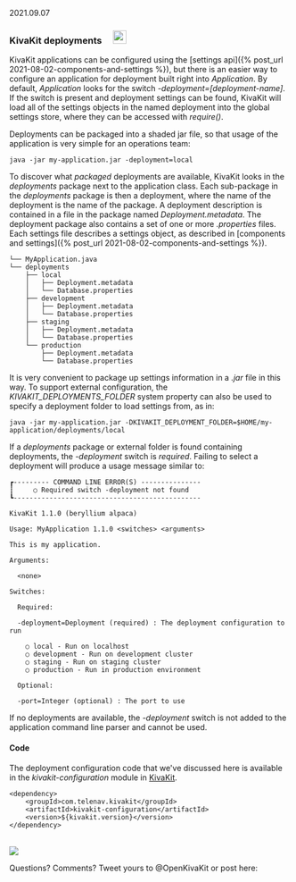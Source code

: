 2021.09.07

### KivaKit deployments &nbsp; <img style="vertical-align:baseline; margin-left: 8px;" src="https://state-of-the-art.org/graphics/server/server.svg" height="24"/>

KivaKit applications can be configured using the [settings api]({% post_url 2021-08-02-components-and-settings %}), but there is an easier way to configure an application for deployment built right into *Application*. By default, *Application* looks for the switch *-deployment=[deployment-name]*. If the switch is present and deployment settings can be found, KivaKit will load all of the settings objects in the named deployment into the global settings store, where they can be accessed with *require()*. 

Deployments can be packaged into a shaded jar file, so that usage of the application is very simple for an operations team:

    java -jar my-application.jar -deployment=local

To discover what *packaged* deployments are available, KivaKit looks in the *deployments* package next to the application class. Each sub-package in the *deployments* package is then a deployment, where the name of the deployment is the name of the package. A deployment description is contained in a file in the package named *Deployment.metadata*. The deployment package also contains a set of one or more *.properties* files. Each settings file describes a settings object, as described in [components and settings]({% post_url 2021-08-02-components-and-settings %}).

    └── MyApplication.java
    └── deployments
        ├── local
        │   ├── Deployment.metadata
        │   └── Database.properties
        ├── development
        │   ├── Deployment.metadata
        │   └── Database.properties
        ├── staging
        │   ├── Deployment.metadata
        │   └── Database.properties
        └── production
            ├── Deployment.metadata
            └── Database.properties

It is very convenient to package up settings information in a *.jar* file in this way. To support external configuration, the *KIVAKIT_DEPLOYMENTS_FOLDER* system property can also be used to specify a deployment folder to load settings from, as in:

    java -jar my-application.jar -DKIVAKIT_DEPLOYMENT_FOLDER=$HOME/my-application/deployments/local

If a *deployments* package or external folder is found containing deployments, the *-deployment* switch is *required*. Failing to select a deployment will produce a usage message similar to:

    ┏--------- COMMAND LINE ERROR(S) ---------------
    ┋     ○ Required switch -deployment not found
    ┗-----------------------------------------------
    
    KivaKit 1.1.0 (beryllium alpaca)
    
    Usage: MyApplication 1.1.0 <switches> <arguments>
    
    This is my application.
    
    Arguments:
    
      <none>
    
    Switches:
    
      Required:
    
      -deployment=Deployment (required) : The deployment configuration to run
    
        ○ local - Run on localhost
        ○ development - Run on development cluster
        ○ staging - Run on staging cluster
        ○ production - Run in production environment
      
      Optional:
    
      -port=Integer (optional) : The port to use

If no deployments are available, the *-deployment* switch is not added to the application command line parser and cannot be used.

#### Code

The deployment configuration code that we've discussed here is available in the *kivakit-configuration* module in [KivaKit](https://www.kivakit.org).

    <dependency>
        <groupId>com.telenav.kivakit</groupId>
        <artifactId>kivakit-configuration</artifactId>
        <version>${kivakit.version}</version>
    </dependency>

<br/>

<img src="https://telenav.github.io/telenav-assets/images/separators/horizontal-line-512.png" srcset="https://telenav.github.io/telenav-assets/images/separators/horizontal-line-512-2x.png 2x" />

Questions? Comments? Tweet yours to @OpenKivaKit or post here:

<script
  async
  src="https://utteranc.es/client.js"
  repo="jonathanlocke/jonathanlocke.github.io"
  issue-term="deployment"
  theme="github-dark"
  crossorigin="anonymous"
></script>
